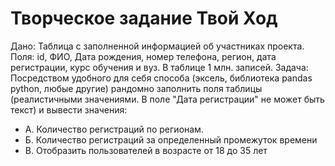 # Творческое задание Твой Ход
Дано: Таблица с заполненной информацией об участниках проекта. Поля: id, ФИО, Дата рождения, номер телефона, регион, дата регистрации, курс обучения и вуз. В таблице 1 млн. записей. 
Задача: Посредством удобного для себя способа (эксель, библиотека pandas python, любые другие) рандомно заполнить поля таблицы (реалистичными значениями. В поле "Дата регистрации" не может быть текст) и вывести значения: 
- А. Количество регистраций по регионам.
- Б. Количество регистраций за определенный промежуток времени
- В. Отобразить пользователей в возрасте от 18 до 35 лет
